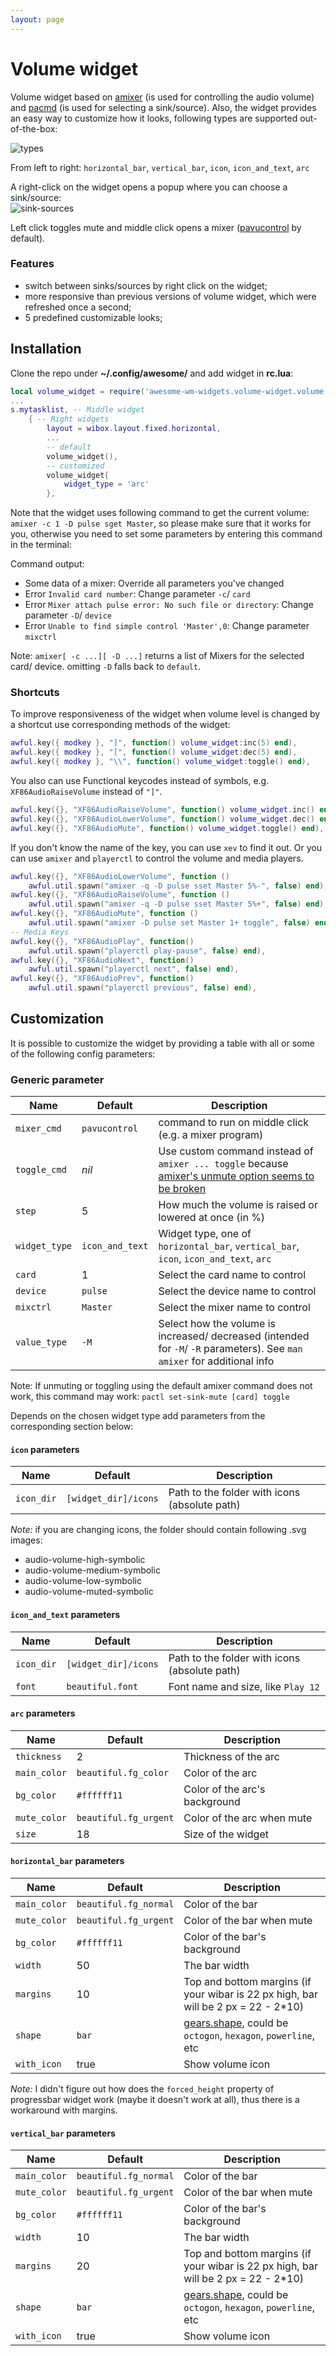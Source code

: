 ```yaml
---
layout: page
---
```

# Volume widget

Volume widget based on [amixer](https://linux.die.net/man/1/amixer) (is used for controlling the audio volume) and [pacmd](https://linux.die.net/man/1/pacmd) (is used for selecting a sink/source). Also, the widget provides an easy way to customize how it looks, following types are supported out-of-the-box:

![types](screenshots/variations.png)

From left to right: `horizontal_bar`, `vertical_bar`, `icon`, `icon_and_text`, `arc`

A right-click on the widget opens a popup where you can choose a sink/source:  
![sink-sources](screenshots/volume-sink-sources.png)

Left click toggles mute and middle click opens a mixer ([pavucontrol](https://freedesktop.org/software/pulseaudio/pavucontrol/) by default).

### Features

 - switch between sinks/sources by right click on the widget;
 - more responsive than previous versions of volume widget, which were refreshed once a second;
 - 5 predefined customizable looks;

## Installation

Clone the repo under **~/.config/awesome/** and add widget in **rc.lua**:

```lua
local volume_widget = require('awesome-wm-widgets.volume-widget.volume')
...
s.mytasklist, -- Middle widget
	{ -- Right widgets
    	layout = wibox.layout.fixed.horizontal,
        ...
        -- default
        volume_widget(),
        -- customized
        volume_widget{
            widget_type = 'arc'
        },
```

Note that the widget uses following command to get the current volume: `amixer -c 1 -D pulse sget Master`, so please make sure that it works for you, otherwise you need to set some parameters by entering this command in the terminal:

Command output:
- Some data of a mixer: Override all parameters you've changed
- Error `Invalid card number`: Change parameter `-c`/ `card`
- Error `Mixer attach pulse error: No such file or directory`: Change parameter `-D`/ `device`
- Error `Unable to find simple control 'Master',0`: Change parameter `mixctrl`

Note: `amixer[ -c ...][ -D ...]` returns a list of Mixers for the selected card/ device. omitting `-D` falls back to `default`.

### Shortcuts

To improve responsiveness of the widget when volume level is changed by a shortcut use corresponding methods of the widget:

```lua
awful.key({ modkey }, "]", function() volume_widget:inc(5) end),
awful.key({ modkey }, "[", function() volume_widget:dec(5) end),
awful.key({ modkey }, "\\", function() volume_widget:toggle() end),
```

You also can use Functional keycodes instead of symbols, e.g. `XF86AudioRaiseVolume` instead of `"]"`.

```lua
awful.key({}, "XF86AudioRaiseVolume", function() volume_widget.inc() end),
awful.key({}, "XF86AudioLowerVolume", function() volume_widget.dec() end),
awful.key({}, "XF86AudioMute", function() volume_widget.toggle() end),
```
If you don't know the name of the key, you can use `xev` to find it out.
Or you can use `amixer` and `playerctl` to control the volume and media players.

```lua
awful.key({}, "XF86AudioLowerVolume", function ()
    awful.util.spawn("amixer -q -D pulse sset Master 5%-", false) end),
awful.key({}, "XF86AudioRaiseVolume", function ()
    awful.util.spawn("amixer -q -D pulse sset Master 5%+", false) end),
awful.key({}, "XF86AudioMute", function ()
    awful.util.spawn("amixer -D pulse set Master 1+ toggle", false) end),
-- Media Keys
awful.key({}, "XF86AudioPlay", function()
    awful.util.spawn("playerctl play-pause", false) end),
awful.key({}, "XF86AudioNext", function()
    awful.util.spawn("playerctl next", false) end),
awful.key({}, "XF86AudioPrev", function()
    awful.util.spawn("playerctl previous", false) end),
```

## Customization

It is possible to customize the widget by providing a table with all or some of the following config parameters:

### Generic parameter

| Name          | Default         | Description                                                                                                                           |
|---------------|-----------------|---------------------------------------------------------------------------------------------------------------------------------------|
| `mixer_cmd`   | `pavucontrol`   | command to run on middle click (e.g. a mixer program)                                                                                 |
| `toggle_cmd`  | *nil*           | Use custom command instead of `amixer ... toggle` because [amixer's unmute option seems to be broken](https://superuser.com/a/822085) |
| `step`        | 5               | How much the volume is raised or lowered at once (in %)                                                                               |
| `widget_type` | `icon_and_text` | Widget type, one of `horizontal_bar`, `vertical_bar`, `icon`, `icon_and_text`, `arc`                                                  |
| `card`        | 1               | Select the card name to control                                                                                                       |
| `device`      | `pulse`         | Select the device name to control                                                                                                     |
| `mixctrl`     | `Master`        | Select the mixer name to control                                                                                                      |
| `value_type`  | `-M`            | Select how the volume is increased/ decreased (intended for `-M`/ `-R` parameters). See `man amixer` for additional info              |

Note: If unmuting or toggling using the default amixer command does not work, this command may work: `pactl set-sink-mute [card] toggle`

Depends on the chosen widget type add parameters from the corresponding section below:

#### `icon` parameters

| Name       | Default              | Description                                   |
|------------|----------------------|-----------------------------------------------|
| `icon_dir` | `[widget_dir]/icons` | Path to the folder with icons (absolute path) |

_Note:_ if you are changing icons, the folder should contain following .svg images: 
 - audio-volume-high-symbolic
 - audio-volume-medium-symbolic
 - audio-volume-low-symbolic
 - audio-volume-muted-symbolic

#### `icon_and_text` parameters

| Name       | Default              | Description                                   |
|------------|----------------------|-----------------------------------------------|
| `icon_dir` | `[widget_dir]/icons` | Path to the folder with icons (absolute path) | 
| `font`     | `beautiful.font`     | Font name and size, like `Play 12`            |

#### `arc` parameters

| Name | Default | Description |
|---|---|---|
| `thickness` | 2 | Thickness of the arc |
| `main_color` | `beautiful.fg_color` | Color of the arc |
| `bg_color` | `#ffffff11` | Color of the arc's background |
| `mute_color` | `beautiful.fg_urgent` | Color of the arc when mute |
| `size` | 18 | Size of the widget |

#### `horizontal_bar` parameters

| Name | Default | Description |
|---|---|---|
| `main_color` | `beautiful.fg_normal` | Color of the bar |
| `mute_color` | `beautiful.fg_urgent` | Color of the bar when mute |
| `bg_color` | `#ffffff11` | Color of the bar's background |
| `width` | 50 | The bar width |
| `margins` | 10 | Top and bottom margins (if your wibar is 22 px high, bar will be 2 px = 22 - 2*10) |
| `shape` | `bar` | [gears.shape](https://awesomewm.org/doc/api/libraries/gears.shape.html), could be `octogon`, `hexagon`, `powerline`, etc |
| `with_icon` | true | Show volume icon|

_Note:_ I didn't figure out how does the `forced_height` property of progressbar widget work (maybe it doesn't work at all), thus there is a workaround with margins.

#### `vertical_bar` parameters

| Name | Default | Description |
|---|---|---|
| `main_color` | `beautiful.fg_normal` | Color of the bar |
| `mute_color` | `beautiful.fg_urgent` | Color of the bar when mute |
| `bg_color` | `#ffffff11` | Color of the bar's background |
| `width` | 10 | The bar width |
| `margins` | 20 | Top and bottom margins (if your wibar is 22 px high, bar will be 2 px = 22 - 2*10) |
| `shape` | `bar` | [gears.shape](https://awesomewm.org/doc/api/libraries/gears.shape.html), could be `octogon`, `hexagon`, `powerline`, etc |
| `with_icon` | true | Show volume icon| 
